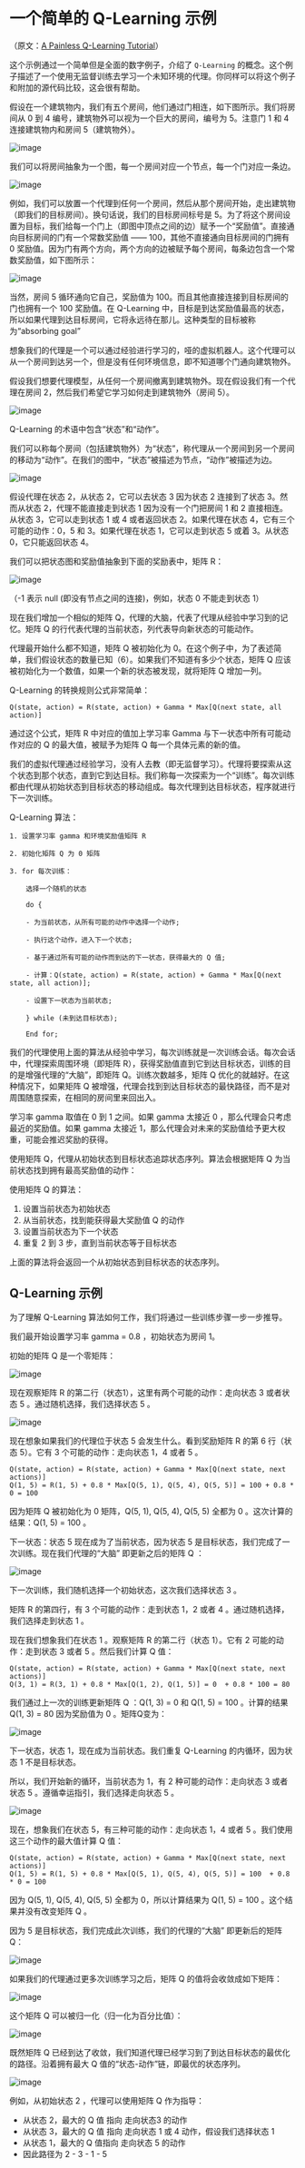 # 一个简单的 Q-Learning 示例

（原文：[A Painless Q-Learning Tutorial](http://mnemstudio.org/path-finding-q-learning-tutorial.htm)）

这个示例通过一个简单但是全面的数字例子，介绍了 `Q-Learning` 的概念。这个例子描述了一个使用无监督训练去学习一个未知环境的代理。你同样可以将这个例子和附加的源代码比较，这会很有帮助。

假设在一个建筑物内，我们有五个房间，他们通过门相连，如下图所示。我们将房间从 0 到 4 编号，建筑物外可以视为一个巨大的房间，编号为 5。注意门 1 和 4 连接建筑物内和房间 5（建筑物外）。

![image](../images/modeling_environment_clip_image002a.gif)

我们可以将房间抽象为一个图，每一个房间对应一个节点，每一个门对应一条边。

![image](../images/map1a.gif)

例如，我们可以放置一个代理到任何一个房间，然后从那个房间开始，走出建筑物（即我们的目标房间）。换句话说，我们的目标房间标号是 5。为了将这个房间设置为目标，我们给每一个门上（即图中顶点之间的边）赋予一个“奖励值”。直接通向目标房间的门有一个常数奖励值 —— 100，其他不直接通向目标房间的门拥有 0 奖励值。因为门有两个方向，两个方向的边被赋予每个房间，每条边包含一个常数奖励值，如下图所示：

![image](../images/map2a.gif)

当然，房间 5 循环通向它自己，奖励值为 100。而且其他直接连接到目标房间的门也拥有一个 100 奖励值。在 Q-Learning 中，目标是到达奖励值最高的状态，所以如果代理到达目标房间，它将永远待在那儿。这种类型的目标被称为“absorbing goal”

想象我们的代理是一个可以通过经验进行学习的，哑的虚拟机器人。这个代理可以从一个房间到达另一个，但是没有任何环境信息，即不知道哪个门通向建筑物外。

假设我们想要代理模型，从任何一个房间撤离到建筑物外。现在假设我们有一个代理在房间 2，然后我们希望它学习如何走到建筑物外（房间 5）。

![image](../images/agent_clip_image002.gif)

Q-Learning 的术语中包含“状态”和“动作”。

我们可以称每个房间（包括建筑物外）为“状态”，称代理从一个房间到另一个房间的移动为“动作”。在我们的图中，“状态”被描述为节点，“动作”被描述为边。

![image](../images/map3a.gif)

假设代理在状态 2，从状态 2，它可以去状态 3 因为状态 2 连接到了状态 3。然而从状态 2，代理不能直接走到状态 1 因为没有一个门把房间 1 和 2 直接相连。从状态 3，它可以走到状态 1 或 4 或者返回状态 2。如果代理在状态 4，它有三个可能的动作：0，5 和 3。如果代理在状态 1，它可以走到状态 5 或着 3。从状态 0，它只能返回状态 4。

我们可以把状态图和奖励值抽象到下面的奖励表中，矩阵 R：

![image](../images/r_matrix1.gif)

（-1 表示 null (即没有节点之间的连接)，例如，状态 0 不能走到状态 1）

现在我们增加一个相似的矩阵 Q，代理的大脑，代表了代理从经验中学习到的记忆。矩阵 Q 的行代表代理的当前状态，列代表导向新状态的可能动作。

代理最开始什么都不知道，矩阵 Q 被初始化为 0。在这个例子中，为了表述简单，我们假设状态的数量已知（6）。如果我们不知道有多少个状态，矩阵 Q 应该被初始化为一个数值，如果一个新的状态被发现，就将矩阵 Q 增加一列。

Q-Learning 的转换规则公式非常简单：

```
Q(state, action) = R(state, action) + Gamma * Max[Q(next state, all action)]
```

通过这个公式，矩阵 R 中对应的值加上学习率 Gamma 与下一状态中所有可能动作对应的 Q 的最大值，被赋予为矩阵 Q 每一个具体元素的新的值。

我们的虚拟代理通过经验学习，没有人去教（即无监督学习）。代理将要探索从这个状态到那个状态，直到它到达目标。我们称每一次探索为一个“训练”。每次训练都由代理从初始状态到目标状态的移动组成。每次代理到达目标状态，程序就进行下一次训练。


Q-Learning 算法：

```
1. 设置学习率 gamma 和环境奖励值矩阵 R

2. 初始化矩阵 Q 为 0 矩阵

3. for 每次训练：

    选择一个随机的状态

    do {

    - 为当前状态，从所有可能的动作中选择一个动作;

    - 执行这个动作，进入下一个状态;

    - 基于通过所有可能的动作而到达的下一状态，获得最大的 Q 值;

    - 计算：Q(state, action) = R(state, action) + Gamma * Max[Q(next state, all action)];

    - 设置下一状态为当前状态;

    } while (未到达目标状态);

    End for;
```

我们的代理使用上面的算法从经验中学习，每次训练就是一次训练会话。每次会话中，代理探索周围环境（即矩阵 R），获得奖励值直到它到达目标状态，训练的目的是增强代理的“大脑”，即矩阵 Q。训练次数越多，矩阵 Q 优化的就越好。在这种情况下，如果矩阵 Q 被增强，代理会找到到达目标状态的最快路径，而不是对周围随意探索，在相同的房间里来回出入。

学习率 gamma 取值在 0 到 1 之间。如果 gamma 太接近 0 ，那么代理会只考虑最近的奖励值。如果 gamma 太接近 1，那么代理会对未来的奖励值给予更大权重，可能会推迟奖励的获得。

使用矩阵 Q，代理从初始状态到目标状态追踪状态序列。算法会根据矩阵 Q 为当前状态找到拥有最高奖励值的动作：

使用矩阵 Q 的算法：

1. 设置当前状态为初始状态
2. 从当前状态，找到能获得最大奖励值 Q 的动作
3. 设置当前状态为下一个状态
4. 重复 2 到 3 步，直到当前状态等于目标状态

上面的算法将会返回一个从初始状态到目标状态的状态序列。


## Q-Learning 示例

为了理解 Q-Learning 算法如何工作，我们将通过一些训练步骤一步一步推导。

我们最开始设置学习率 gamma = 0.8 ，初始状态为房间 1。

初始的矩阵 Q 是一个零矩阵：

![image](../images/q_matrix1.gif)

现在观察矩阵 R 的第二行（状态1），这里有两个可能的动作：走向状态 3 或者状态 5 。通过随机选择，我们选择状态 5 。

![image](../images/r_matrix1.gif)


现在想象如果我们的代理位于状态 5 会发生什么。看到奖励矩阵 R 的第 6 行（状态 5）。它有 3 个可能的动作：走向状态 1，4 或者 5 。

```
Q(state, action) = R(state, action) + Gamma * Max[Q(next state, next actions)]
Q(1, 5) = R(1, 5) + 0.8 * Max[Q(5, 1), Q(5, 4), Q(5, 5)] = 100 + 0.8 * 0 = 100
```

因为矩阵 Q 被初始化为 0 矩阵，Q(5, 1), Q(5, 4), Q(5, 5) 全都为 0 。这次计算的结果：Q(1, 5) = 100 。

下一状态：状态 5 现在成为了当前状态，因为状态 5 是目标状态，我们完成了一次训练。现在我们代理的“大脑” 即更新之后的矩阵 Q ：

![image](../images/q_matrix2.gif)

下一次训练，我们随机选择一个初始状态，这次我们选择状态 3 。

矩阵 R 的第四行，有 3 个可能的动作：走到状态 1，2 或者 4 。通过随机选择，我们选择走到状态 1 。

现在我们想象我们在状态 1 。观察矩阵 R 的第二行（状态 1）。它有 2 可能的动作：走到状态 3 或者 5 。然后我们计算 Q 值：

```
Q(state, action) = R(state, action) + Gamma * Max[Q(next state, next actions)]
Q(3, 1) = R(3, 1) + 0.8 * Max[Q(1, 2), Q(1, 5)] = 0  + 0.8 * 100 = 80
```

我们通过上一次的训练更新矩阵 Q ：Q(1, 3) = 0 和 Q(1, 5) = 100 。计算的结果 Q(1, 3) = 80 因为奖励值为 0 。矩阵Q变为：

![image](../images/q_matrix3.gif)

下一状态，状态 1，现在成为当前状态。我们重复 Q-Learning 的内循环，因为状态 1 不是目标状态。

所以，我们开始新的循环，当前状态为 1，有 2 种可能的动作：走向状态 3 或者状态 5 。遵循幸运指引，我们选择走向状态 5 。

![image](../images/map3a.gif)

现在，想象我们在状态 5，有三种可能的动作：走向状态 1，4 或者 5 。我们使用这三个动作的最大值计算 Q 值：

```
Q(state, action) = R(state, action) + Gamma * Max[Q(next state, next actions)]
Q(1, 5) = R(1, 5) + 0.8 * Max[Q(5, 1), Q(5, 4), Q(5, 5)] = 100  + 0.8 * 0 = 100
```

因为 Q(5, 1), Q(5, 4), Q(5, 5) 全都为 0，所以计算结果为 Q(1, 5) = 100 。这个结果并没有改变矩阵 Q 。

因为 5 是目标状态，我们完成此次训练，我们的代理的“大脑” 即更新后的矩阵 Q：

![image](../images/q_matrix3(1).gif)

如果我们的代理通过更多次训练学习之后，矩阵 Q 的值将会收敛成如下矩阵：

![image](../images/q_matrix4.gif)

这个矩阵 Q 可以被归一化（归一化为百分比值）：

![image](../images/q_matrix5.gif)

既然矩阵 Q 已经到达了收敛，我们知道代理已经学习到了到达目标状态的最优化的路径。沿着拥有最大 Q 值的“状态-动作”链，即最优的状态序列。

![image](../images/map5.gif)

例如，从初始状态 2 ，代理可以使用矩阵 Q 作为指导：

- 从状态 2，最大的 Q 值 指向 走向状态3 的动作
- 从状态 3，最大的 Q 值 指向 走向状态 1 或 4 动作，假设我们选择状态 1
- 从状态 1，最大的 Q 值指向 走向状态 5 的动作
- 因此路径为 2 - 3 - 1 - 5